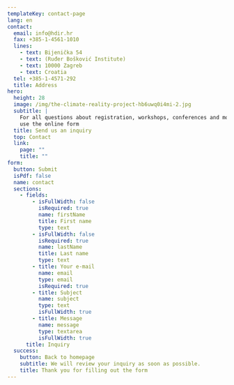 ```yaml
---
templateKey: contact-page
lang: en
contact:
  email: info@hdir.hr
  fax: +385-1-4561-1010
  lines:
    - text: Bijenička 54
    - text: (Ruđer Bošković Institute)
    - text: 10000 Zagreb
    - text: Croatia
  tel: +385-1-4571-292
  title: Address
hero:
  height: 28
  image: /img/the-climate-reality-project-hb6uwq0i4mi-2.jpg
  subtitle: |
    For all questions about registration, workshops, conferences and more
    use the online form
  title: Send us an inquiry
  top: Contact
  link:
    page: ""
    title: ""
form:
  button: Submit
  isPdf: false
  name: contact
  sections:
    - fields:
        - isFullWidth: false
          isRequired: true
          name: firstName
          title: First name
          type: text
        - isFullWidth: false
          isRequired: true
          name: lastName
          title: Last name
          type: text
        - title: Your e-mail
          name: email
          type: email
          isRequired: true
        - title: Subject
          name: subject
          type: text
          isFullWidth: true
        - title: Message
          name: message
          type: textarea
          isFullWidth: true
      title: Inquiry
  success:
    button: Back to homepage
    subtitle: We will review your inquiry as soon as possible.
    title: Thank you for filling out the form
---
```

